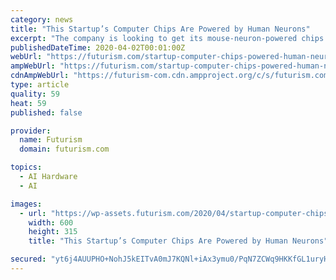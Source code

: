 ```yaml
---
category: news
title: "This Startup’s Computer Chips Are Powered by Human Neurons"
excerpt: "The company is looking to get its mouse-neuron-powered chips to be capable of playing a game of “Pong,” as CEO Hon Weng Chong told Fortune, following the footsteps of AI company DeepMind, which used the game to test the power of its AI algorithms back in 2013. “What we are trying to do is show we can shape the behavior of these neurons ..."
publishedDateTime: 2020-04-02T00:01:00Z
webUrl: "https://futurism.com/startup-computer-chips-powered-human-neurons"
ampWebUrl: "https://futurism.com/startup-computer-chips-powered-human-neurons/amp"
cdnAmpWebUrl: "https://futurism-com.cdn.ampproject.org/c/s/futurism.com/startup-computer-chips-powered-human-neurons/amp"
type: article
quality: 59
heat: 59
published: false

provider:
  name: Futurism
  domain: futurism.com

topics:
  - AI Hardware
  - AI

images:
  - url: "https://wp-assets.futurism.com/2020/04/startup-computer-chips-powered-human-neurons-600x315.jpg"
    width: 600
    height: 315
    title: "This Startup’s Computer Chips Are Powered by Human Neurons"

secured: "yt6j4AUUPHO+NohJ5kEITvA0mJ7KQNl+iAx3ymu0/PqN7ZCWq9HKKfGL1uryH4BALOpCXcPZjakILOY1yTt4qREFnZq/JCZMMO/lrZ97gN0o/J6Sat0/sYvyWv/A7d2Tztq3SnI17mQ4rQJlXJT2P6M7WyRZ7kn7RMmDv03IwRpubXPz53YvZGaGkxqNjvLbt2TEzxw6BC9LsUe7avr/QAXOTzHweKlo2D6l2Lfma3lijyRZnlzM/JRu+sHXpS+4QdA+oQCN60kbwJ7OE/6odcHPZqEHQWFLM0tVSv2OMLj7oK/swmjcNs1MEYwbS2qg;H+wEgcnGg4hoxNmSVMGHuA=="
---
```


